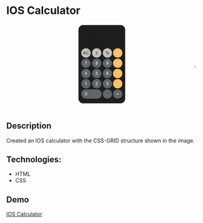 # IOS Calculator

![IOS Calculator Project](./chrome-capture-2024-2-10.gif)

## Description
Created an IOS calculator with the CSS-GRID structure shown in the image.

## Technologies:
- HTML
- CSS

## Demo

[IOS Calculator](https://meryemsenturk.github.io/IOS-Calculator/)
